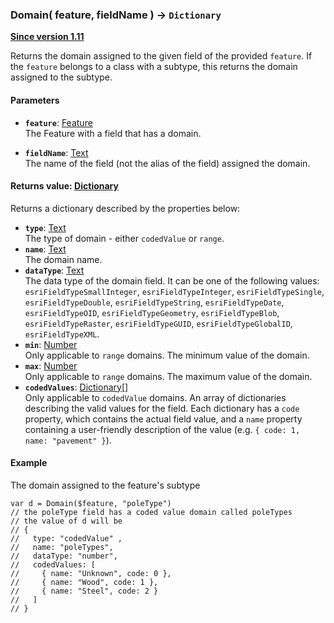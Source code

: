 ### Domain( feature, fieldName ) -> `Dictionary`

**[Since version 1.11](../../guide/version-matrix/)**

Returns the domain assigned to the given field of the provided `feature`. If the `feature` belongs to a class with a subtype, this returns the domain assigned to the subtype.

#### Parameters

- **`feature`**: [Feature](../../guide/types/#feature)  
The Feature with a field that has a domain.

- **`fieldName`**: [Text](../../guide/types/#text)  
The name of the field (not the alias of the field) assigned the domain.

#### Returns value: [Dictionary](../../guide/types/#dictionary)

Returns a dictionary described by the properties below:

- **`type`**: [Text](../../guide/types/#text)  
The type of domain - either `codedValue` or `range`.
- **`name`**: [Text](../../guide/types/#text)  
The domain name.
- **`dataType`**: [Text](../../guide/types/#text)  
The data type of the domain field. It can be one of the following values: `esriFieldTypeSmallInteger`, `esriFieldTypeInteger`, `esriFieldTypeSingle`, `esriFieldTypeDouble`, `esriFieldTypeString`, `esriFieldTypeDate`, `esriFieldTypeOID`, `esriFieldTypeGeometry`, `esriFieldTypeBlob`, `esriFieldTypeRaster`, `esriFieldTypeGUID`, `esriFieldTypeGlobalID`, `esriFieldTypeXML`.
- **`min`**: [Number](../../guide/types/#number)  
Only applicable to `range` domains. The minimum value of the domain.
- **`max`**: [Number](../../guide/types/#number)  
Only applicable to `range` domains. The maximum value of the domain.
- **`codedValues`**: [Dictionary[]](../../guide/types/#dictionary)  
Only applicable to `codedValue` domains. An array of dictionaries describing the valid values for the field. Each dictionary has a `code` property, which contains the actual field value, and a `name` property containing a user-friendly description of the value (e.g. `{ code: 1, name: "pavement" }`).

#### Example

The domain assigned to the feature's subtype

```arcade
var d = Domain($feature, "poleType")
// the poleType field has a coded value domain called poleTypes
// the value of d will be
// {
//   type: "codedValue" ,
//   name: "poleTypes",
//   dataType: "number",
//   codedValues: [
//     { name: "Unknown", code: 0 },
//     { name: "Wood", code: 1 },
//     { name: "Steel", code: 2 }
//   ]
// }

```
